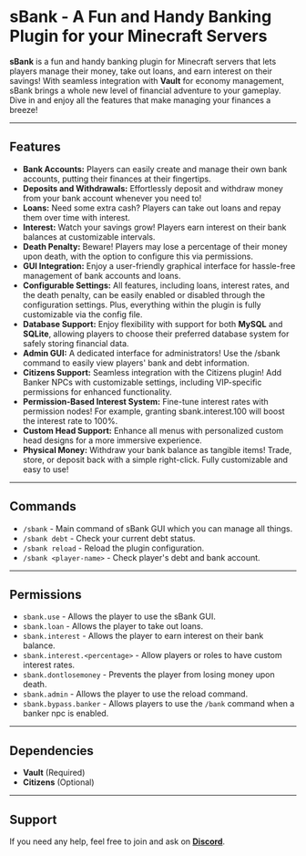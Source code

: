 # sBank - A Fun and Handy Banking Plugin for your Minecraft Servers

**sBank** is a fun and handy banking plugin for Minecraft servers that lets players manage their money, take out loans, and earn interest on their savings! With seamless integration with **Vault** for economy management, sBank brings a whole new level of financial adventure to your gameplay. Dive in and enjoy all the features that make managing your finances a breeze!

---

## **Features**

- **Bank Accounts:** Players can easily create and manage their own bank accounts, putting their finances at their fingertips.
- **Deposits and Withdrawals:** Effortlessly deposit and withdraw money from your bank account whenever you need to!
- **Loans:** Need some extra cash? Players can take out loans and repay them over time with interest.
- **Interest:** Watch your savings grow! Players earn interest on their bank balances at customizable intervals.
- **Death Penalty:** Beware! Players may lose a percentage of their money upon death, with the option to configure this via permissions.
- **GUI Integration:** Enjoy a user-friendly graphical interface for hassle-free management of bank accounts and loans.
- **Configurable Settings:** All features, including loans, interest rates, and the death penalty, can be easily enabled or disabled through the configuration settings. Plus, everything within the plugin is fully customizable via the config file.
- **Database Support:** Enjoy flexibility with support for both **MySQL** and **SQLite**, allowing players to choose their preferred database system for safely storing financial data.
- **Admin GUI:** A dedicated interface for administrators! Use the /sbank <player-name> command to easily view players' bank and debt information.
- **Citizens Support:** Seamless integration with the Citizens plugin! Add Banker NPCs with customizable settings, including VIP-specific permissions for enhanced functionality.
- **Permission-Based Interest System:** Fine-tune interest rates with permission nodes! For example, granting sbank.interest.100 will boost the interest rate to 100%.
- **Custom Head Support:** Enhance all menus with personalized custom head designs for a more immersive experience.
- **Physical Money:** Withdraw your bank balance as tangible items! Trade, store, or deposit back with a simple right-click. Fully customizable and easy to use!

---

## **Commands**

- `/sbank` - Main command of sBank GUI which you can manage all things.
- `/sbank debt` - Check your current debt status.
- `/sbank reload` - Reload the plugin configuration.
- `/sbank <player-name>` - Check player's debt and bank account.

---

## **Permissions**

- `sbank.use` - Allows the player to use the sBank GUI.
- `sbank.loan` - Allows the player to take out loans.
- `sbank.interest` - Allows the player to earn interest on their bank balance.
- `sbank.interest.<percentage>` - Allow players or roles to have custom interest rates.
- `sbank.dontlosemoney` - Prevents the player from losing money upon death.
- `sbank.admin` - Allows the player to use the reload command.
- `sbank.bypass.banker` - Allows players to use the `/bank` command when a banker npc is enabled.
---

## **Dependencies**

- **Vault** (Required)
- **Citizens** (Optional)
---

## **Support**

If you need any help, feel free to join and ask on [**Discord**](https://discord.gg/FSTJhYPg9c).
